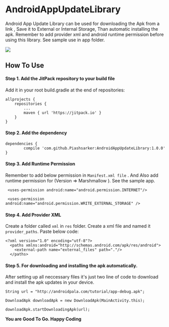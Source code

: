 # AndroidAppUpdateLibrary
Android App Update Library can be used for downloading the Apk from a link , Save it to External or Internal Storage, Than automatic installing the apk. Remember to add provider xml and android runtime permission before using this library. See sample use in app folder.

[![](https://jitpack.io/v/Piashsarker/AndroidAppUpdateLibrary.svg)](https://jitpack.io/#Piashsarker/AndroidAppUpdateLibrary)
## How To Use 
#### Step 1. Add the JitPack repository to your build file 

Add it in your root build.gradle at the end of repositories: </br> 


	allprojects {
		repositories {
			...
			maven { url 'https://jitpack.io' }
		}
	}
  
#### Step 2. Add the dependency

	dependencies {
	        compile 'com.github.Piashsarker:AndroidAppUpdateLibrary:1.0.0'
	}
  
  
#### Step 3. Add Runtime Permission 

Remember to add below  permission in `Manifest.xml file` . And Also add runtime permission for (Version => Marshmallow ). See the sample app. 

     <uses-permission android:name="android.permission.INTERNET"/>
  
     <uses-permission android:name="android.permission.WRITE_EXTERNAL_STORAGE" />
 
 ####  Step 4. Add Provider XML 
 Create a folder called `xml` in `res` folder. Create a xml file and named it `provider_paths`. Paste below code: 
 
    <?xml version="1.0" encoding="utf-8"?>
      <paths xmlns:android="http://schemas.android.com/apk/res/android">
        <external-path name="external_files" path="."/>
      </paths>
 
 #### Step 5. For downloading and installing the apk automatically.
 
 After setting up all neccessary files it's just two line of code to download and install the apk updates in your device. 
  	
	String url = "http://androidpala.com/tutorial/app-debug.apk";
	
	DownloadApk downloadApk = new DownloadApk(MainActivity.this);
       	
	downloadApk.startDownloadingApk(url);
 
 
 
 <b> You are Good To Go. Happy Coding </b> 
 
